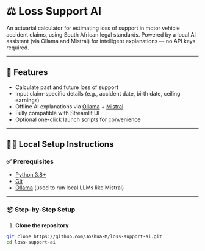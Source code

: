 # ⚖️ Loss Support AI

An actuarial calculator for estimating loss of support in motor vehicle accident claims, using South African legal standards. Powered by a local AI assistant (via Ollama and Mistral) for intelligent explanations — no API keys required.

---

## 🚀 Features

- Calculate past and future loss of support
- Input claim-specific details (e.g., accident date, birth date, ceiling earnings)
- Offline AI explanations via [Ollama](https://ollama.com/) + [Mistral](https://ollama.com/library/mistral)
- Fully compatible with Streamlit UI
- Optional one-click launch scripts for convenience

---

## 🧑‍💻 Local Setup Instructions

### ✅ Prerequisites

- [Python 3.8+](https://www.python.org/downloads/)
- [Git](https://git-scm.com/)
- [Ollama](https://ollama.com/) (used to run local LLMs like Mistral)

---

### 📦 Step-by-Step Setup

1. **Clone the repository**

```bash
git clone https://github.com/Joshua-M/loss-support-ai.git
cd loss-support-ai
